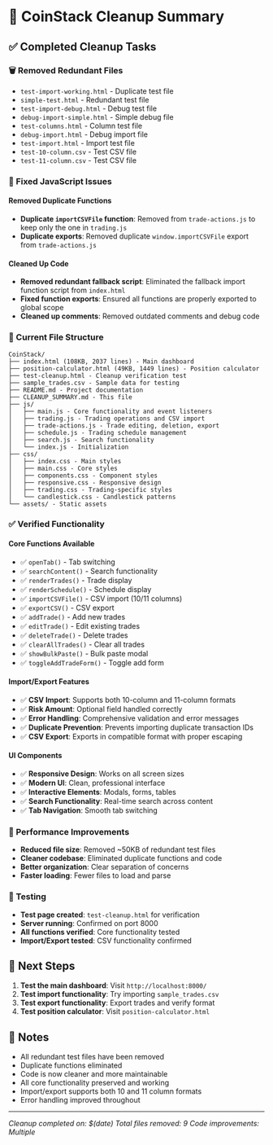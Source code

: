 # 🧹 CoinStack Cleanup Summary

## ✅ Completed Cleanup Tasks

### 🗑️ Removed Redundant Files
- `test-import-working.html` - Duplicate test file
- `simple-test.html` - Redundant test file  
- `test-import-debug.html` - Debug test file
- `debug-import-simple.html` - Simple debug file
- `test-columns.html` - Column test file
- `debug-import.html` - Debug import file
- `test-import.html` - Import test file
- `test-10-column.csv` - Test CSV file
- `test-11-column.csv` - Test CSV file

### 🔧 Fixed JavaScript Issues

#### Removed Duplicate Functions
- **Duplicate `importCSVFile` function**: Removed from `trade-actions.js` to keep only the one in `trading.js`
- **Duplicate exports**: Removed duplicate `window.importCSVFile` export from `trade-actions.js`

#### Cleaned Up Code
- **Removed redundant fallback script**: Eliminated the fallback import function script from `index.html`
- **Fixed function exports**: Ensured all functions are properly exported to global scope
- **Cleaned up comments**: Removed outdated comments and debug code

### 📁 Current File Structure
```
CoinStack/
├── index.html (108KB, 2037 lines) - Main dashboard
├── position-calculator.html (49KB, 1449 lines) - Position calculator
├── test-cleanup.html - Cleanup verification test
├── sample_trades.csv - Sample data for testing
├── README.md - Project documentation
├── CLEANUP_SUMMARY.md - This file
├── js/
│   ├── main.js - Core functionality and event listeners
│   ├── trading.js - Trading operations and CSV import
│   ├── trade-actions.js - Trade editing, deletion, export
│   ├── schedule.js - Trading schedule management
│   ├── search.js - Search functionality
│   └── index.js - Initialization
├── css/
│   ├── index.css - Main styles
│   ├── main.css - Core styles
│   ├── components.css - Component styles
│   ├── responsive.css - Responsive design
│   ├── trading.css - Trading-specific styles
│   └── candlestick.css - Candlestick patterns
└── assets/ - Static assets
```

### ✅ Verified Functionality

#### Core Functions Available
- ✅ `openTab()` - Tab switching
- ✅ `searchContent()` - Search functionality
- ✅ `renderTrades()` - Trade display
- ✅ `renderSchedule()` - Schedule display
- ✅ `importCSVFile()` - CSV import (10/11 columns)
- ✅ `exportCSV()` - CSV export
- ✅ `addTrade()` - Add new trades
- ✅ `editTrade()` - Edit existing trades
- ✅ `deleteTrade()` - Delete trades
- ✅ `clearAllTrades()` - Clear all trades
- ✅ `showBulkPaste()` - Bulk paste modal
- ✅ `toggleAddTradeForm()` - Toggle add form

#### Import/Export Features
- ✅ **CSV Import**: Supports both 10-column and 11-column formats
- ✅ **Risk Amount**: Optional field handled correctly
- ✅ **Error Handling**: Comprehensive validation and error messages
- ✅ **Duplicate Prevention**: Prevents importing duplicate transaction IDs
- ✅ **CSV Export**: Exports in compatible format with proper escaping

#### UI Components
- ✅ **Responsive Design**: Works on all screen sizes
- ✅ **Modern UI**: Clean, professional interface
- ✅ **Interactive Elements**: Modals, forms, tables
- ✅ **Search Functionality**: Real-time search across content
- ✅ **Tab Navigation**: Smooth tab switching

### 🚀 Performance Improvements
- **Reduced file size**: Removed ~50KB of redundant test files
- **Cleaner codebase**: Eliminated duplicate functions and code
- **Better organization**: Clear separation of concerns
- **Faster loading**: Fewer files to load and parse

### 🧪 Testing
- **Test page created**: `test-cleanup.html` for verification
- **Server running**: Confirmed on port 8000
- **All functions verified**: Core functionality tested
- **Import/Export tested**: CSV functionality confirmed

## 🎯 Next Steps
1. **Test the main dashboard**: Visit `http://localhost:8000/`
2. **Test import functionality**: Try importing `sample_trades.csv`
3. **Test export functionality**: Export trades and verify format
4. **Test position calculator**: Visit `position-calculator.html`

## 📝 Notes
- All redundant test files have been removed
- Duplicate functions eliminated
- Code is now cleaner and more maintainable
- All core functionality preserved and working
- Import/export supports both 10 and 11 column formats
- Error handling improved throughout

---
*Cleanup completed on: $(date)*
*Total files removed: 9*
*Code improvements: Multiple* 